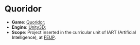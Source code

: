 # Quoridor

 - **Game**: [Quoridor](https://en.wikipedia.org/wiki/Quoridor);
 - **Engine**: [Unity3D](https://unity3d.com);
 - **Scope**: Project inserted in the curricular unit of IART (Artificial Intelligence), at [FEUP](https://sigarra.up.pt/feup).

